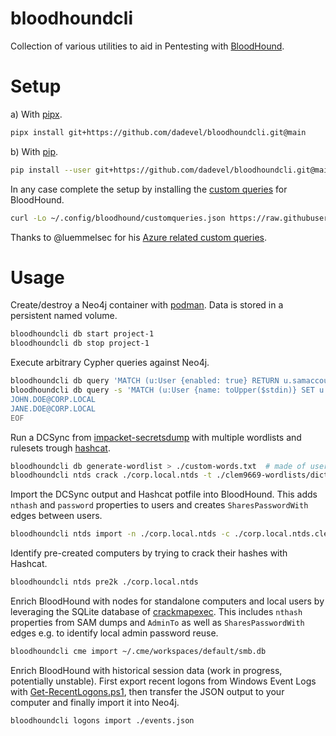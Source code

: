 # bloodhoundcli

Collection of various utilities to aid in Pentesting with [BloodHound](https://github.com/bloodhoundad/bloodhound).

# Setup

a) With [pipx](https://github.com/pypa/pipx).

~~~ bash
pipx install git+https://github.com/dadevel/bloodhoundcli.git@main
~~~

b) With [pip](https://github.com/pypa/pip).

~~~ bash
pip install --user git+https://github.com/dadevel/bloodhoundcli.git@main
~~~

In any case complete the setup by installing the [custom queries](./customqueries.json) for BloodHound.

~~~ bash
curl -Lo ~/.config/bloodhound/customqueries.json https://raw.githubusercontent.com/dadevel/bloodhoundcli/main/customqueries.json
~~~

Thanks to @luemmelsec for his [Azure related custom queries](https://github.com/luemmelsec/custom-bloodhound-queries).

# Usage

Create/destroy a Neo4j container with [podman](https://github.com/containers/podman).
Data is stored in a persistent named volume.

~~~ bash
bloodhoundcli db start project-1
bloodhoundcli db stop project-1
~~~

Execute arbitrary Cypher queries against Neo4j.

~~~ bash
bloodhoundcli db query 'MATCH (u:User {enabled: true} RETURN u.samaccountname)' > ./users.txt
bloodhoundcli db query -s 'MATCH (u:User {name: toUpper($stdin)} SET u.owned=true RETURN count(u)' << EOF
JOHN.DOE@CORP.LOCAL
JANE.DOE@CORP.LOCAL
EOF
~~~

Run a DCSync from [impacket-secretsdump](https://github.com/fortra/impacket) with multiple wordlists and rulesets trough [hashcat](https://github.com/hashcat/hashcat).

~~~ bash
bloodhoundcli db generate-wordlist > ./custom-words.txt  # made of usernames, descriptions, etc.
bloodhoundcli ntds crack ./corp.local.ntds -t ./clem9669-wordlists/dictionnaire_de ./clem9669-hashcat-rules/clem9669_medium.rule -t ./custom-words.txt ./unicorn-hashcat-rules/unicorn\ rules/SuperUnicorn.rule -t ./weakpass-3.txt ./unicorn-hashcat-rules/unicorn\ rules/Unicorn250.rule
~~~

Import the DCSync output and Hashcat potfile into BloodHound.
This adds `nthash` and `password` properties to users and creates `SharesPasswordWith` edges between users.

~~~ bash
bloodhoundcli ntds import -n ./corp.local.ntds -c ./corp.local.ntds.cleartext -p ./corp.local.ntds.potfile
~~~

Identify pre-created computers by trying to crack their hashes with Hashcat.

~~~ bash
bloodhoundcli ntds pre2k ./corp.local.ntds
~~~

Enrich BloodHound with nodes for standalone computers and local users by leveraging the SQLite database of [crackmapexec](https://github.com/porchetta-industries/crackmapexec).
This includes `nthash` properties from SAM dumps and `AdminTo` as well as `SharesPasswordWith` edges e.g. to identify local admin password reuse.

~~~ bash
bloodhoundcli cme import ~/.cme/workspaces/default/smb.db
~~~

Enrich BloodHound with historical session data (work in progress, potentially unstable).
First export recent logons from Windows Event Logs with [Get-RecentLogons.ps1](./Get-RecentLogons.ps1), then transfer the JSON output to your computer and finally import it into Neo4j.

~~~ bash
bloodhoundcli logons import ./events.json
~~~
